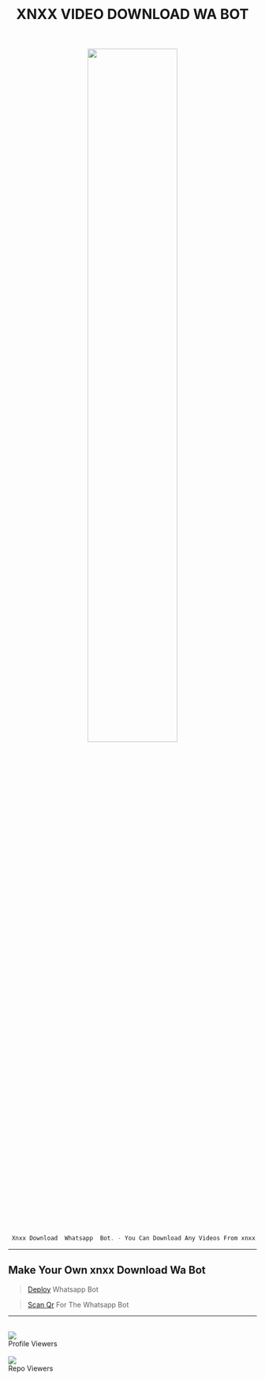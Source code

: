 

<div align="center"> </br> <h1> XNXX VIDEO DOWNLOAD WA BOT</h1></br></br>
<a href="https://github.com/Kaviyaofc/xnxx-dl-wabot"><img width="60%" src="https://github.com/ravindu01manoj/xnxx-dl-wabot/blob/main/xnxxDb/cf55ac875e4921d4a47f4ceceb98444a.jpg"></a></div>

</br></br>
```js
 Xnxx Download  Whatsapp  Bot. - You Can Download Any Videos From xnxx.com Without 'Limits.'
```

***
<div align="left"> <h2>Make Your Own xnxx Download Wa Bot</h2></div>

> [Deploy](https://github.com/Kaviyaofc/chutisuda/blob/main/X.md) Whatsapp Bot

>  [Scan Qr](https://replit.com/@RavinduManoj/XNXX-DOWNLOAD-Whatsapp-BOT) For The Whatsapp  Bot

***
<div align="left"><br> <img src="https://profile-counter.glitch.me/ravindu01manoj/count.svg" /><br>Profile Viewers</div>

<div align="left"><br> <img src="https://profile-counter.glitch.me/ravindu01manoj-xnxx/count.svg" /><br>Repo Viewers</div>
